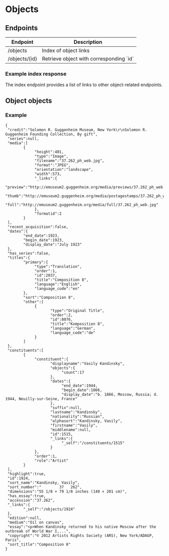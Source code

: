 Objects
====================

## Endpoints

<table>
	<thead>
		<th>Endpoint</th>
		<th>Description</th>
	</thead>
	<tbody>
		<tr>
			<td>/objects</td>
			<td>Index of object links</td>
		</tr>
		<tr>
			<td>/objects/{id}</td>
			<td>Retrieve object with corresponding `id`</td>
		</tr>
	</tbody>
</table>

### Example index response

The index endpoint provides a list of links to other object-related endpoints.

## Object objects

### Example

	{
	 "credit":"Solomon R. Guggenheim Museum, New York\r\nSolomon R. Guggenheim Founding Collection, By gift",
	 "series":null,
	 "media":[
			{
				 "height":401,
				 "type":"Image",
				 "filename":"37.262_ph_web.jpg",
				 "format":"JPEG",
				 "orientation":"landscape",
				 "width":573,
				 "_links":{
						"preview":"http://emuseum2.guggenheim.org/media/previews/37.262_ph_web.jpg",
						"thumb":"http://emuseum2.guggenheim.org/media/postagestamps/37.262_ph_web.jpg",
						"full":"http://emuseum2.guggenheim.org/media/full/37.262_ph_web.jpg"
				 },
				 "formatid":2
			}
	 ],
	 "recent_acquisition":false,
	 "dates":{
			"end_date":1923,
			"begin_date":1923,
			"display_date":"July 1923"
	 },
	 "has_series":false,
	 "titles":{
			"primary":{
				 "type":"Translation",
				 "order":1,
				 "id":2037,
				 "title":"Composition 8",
				 "language":"English",
				 "language_code":"en"
			},
			"sort":"Composition 8",
			"other":[
				 {
						"type":"Original Title",
						"order":2,
						"id":8076,
						"title":"Komposition 8",
						"language":"German",
						"language_code":"de"
				 }
			]
	 },
	 "constituents":[
			{
				 "constituent":{
						"displayname":"Vasily Kandinsky",
						"objects":{
							 "count":17
						},
						"dates":{
							 "end_date":1944,
							 "begin_date":1866,
							 "display_date":"b. 1866, Moscow, Russia; d. 1944, Neuilly-sur-Seine, France"
						},
						"suffix":null,
						"lastname":"Kandinsky",
						"nationality":"Russian",
						"alphasort":"Kandinsky, Vasily",
						"firstname":"Vasily",
						"middlename":null,
						"id":1515,
						"_links":{
							 "_self":"/constituents/1515"
						}
				 },
				 "order":1,
				 "role":"Artist"
			}
	 ],
	 "highlight":true,
	 "id":1924,
	 "sort_name":"Kandinsky, Vasily",
	 "sort_number":"		37	 262",
	 "dimensions":"55 1/8 × 79 1/8 inches (140 × 201 cm)",
	 "has_essay":true,
	 "accession":"37.262",
	 "_links":{
			"_self":"/objects/1924"
	 },
	 "edition":null,
	 "medium":"Oil on canvas",
	 "essay":"<p>When Kandinsky returned to his native Moscow after the outbreak of World War I,...",
	 "copyright":"© 2012 Artists Rights Society (ARS), New York/ADAGP, Paris",
	 "sort_title":"Composition 8"
	}


